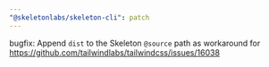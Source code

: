 ```yaml
---
"@skeletonlabs/skeleton-cli": patch
---
```


bugfix: Append `dist` to the Skeleton `@source` path  as workaround for https://github.com/tailwindlabs/tailwindcss/issues/16038
  